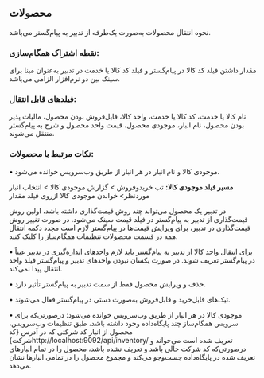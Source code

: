## محصولات

نحوه انتقال محصولات به‌صورت یک‌طرفه از تدبیر به پیام‌گستر می‌باشد.

### نقطه اشتراک همگام‌سازی:

مقدار داشتن فیلد کد کالا در پیام‌گستر و فیلد کد کالا یا خدمت در تدبیر به‌عنوان مبنا برای سینک بین دو نرم‌افزار الزامی می‌باشد.

### فیلدهای قابل انتقال:

نام کالا یا خدمت، کد کالا یا خدمت، واحد کالا، قابل‌فروش بودن محصول، مالیات پذیر بودن محصول، نام انبار، موجودی محصول، قیمت واحد محصول و شرح به پیام‌گستر منتقل می‌شوند.

### نکات مرتبط با محصولات:

•    موجودی کالا و نام انبار در هر انبار از طریق وب‌سرویس خوانده می‌شود.

**مسیر فیلد موجودی کالا:** تب خریدوفروش > گزارش موجودی کالا >  انتخاب انبار موردنظر> خواندن موجودی کالا ازروی فیلد مقدار

در تدبیر یک محصول می‌تواند چند روش قیمت‌گذاری داشته باشد، اولین روش قیمت‌گذاری از تدبیر به پیام‌گستر در فیلد قیمت سینک می‌شود. در صورت تغییر روش قیمت‌گذاری در تدبیر، برای ویرایش قیمت‌ها در پیام‌گستر لازم است مجدد دکمه انتقال همه در قسمت محصولات تنظیمات همگام‌ساز را کلیک کنید.

•    برای انتقال واحد کالا از تدبیر به پیام‌گستر باید لازم واحدهای اندازه‌گیری در تدبیر عیناً در پیام‌گستر تعریف شوند. در صورت یکسان نبودن واحدهای تدبیر و پیام‌گستر فیلد واحد انتقال پیدا نمی‌کند.

•    حذف و ویرایش محصول فقط از سمت تدبیر به پیام‌گستر تأثیر دارد.

•    تیک‌های قابل‌خرید و قابل‌فروش به‌صورت دستی در پیام‌گستر فعال می‌شوند.

•    موجودی کالا در هر انبار از طریق وب‌سرویس خوانده می‌شود؛ درصورتی‌که برای سرویس همگام‌ساز چند پایگاه‌داده وجود داشته باشد، طبق تنظیمات وب‌سرویس، محصول از انبار کد شرکتی که در آدرس {کد شرکت}http://localhost:9092/api/inventory/  تعریف شده است می‌خواند و درصورتی‌که کد شرکت خالی باشد و تعریف نشده باشد، محصول را در تمام انبارهای تعریف شده در پایگاه‌داده جست‌وجو می‌کند و مجموع محصول را در تمامی انبارها نشان می‌دهد. 
